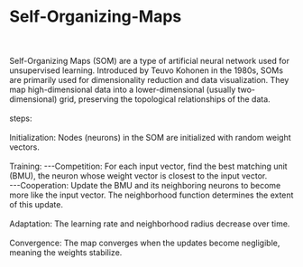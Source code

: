 # Self-Organizing-Maps
<br>
<br>
Self-Organizing Maps (SOM) are a type of artificial neural network used for unsupervised learning. Introduced by Teuvo Kohonen in the 1980s, SOMs are primarily used for dimensionality reduction and data visualization. They map high-dimensional data into a lower-dimensional (usually two-dimensional) grid, preserving the topological relationships of the data.
<br>
<br>
steps:
<br>
<br>
Initialization: Nodes (neurons) in the SOM are initialized with random weight vectors.
<br>
<br>
Training:
---Competition: For each input vector, find the best matching unit (BMU), the neuron whose weight vector is closest to the input vector.
<br>
---Cooperation: Update the BMU and its neighboring neurons to become more like the input vector. The neighborhood function determines the extent of this update.
<br>
<br>
Adaptation: The learning rate and neighborhood radius decrease over time.
<br>
<br>
Convergence: The map converges when the updates become negligible, meaning the weights stabilize.
